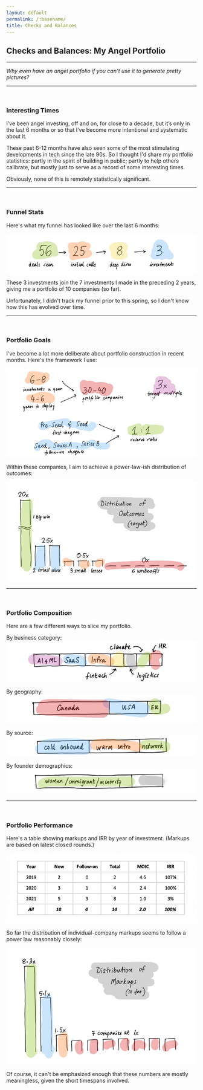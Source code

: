```yaml
---
layout: default
permalink: /:basename/
title: Checks and Balances
---
```


## Checks and Balances: My Angel Portfolio

----

*Why even have an angel portfolio if you can't use it to generate pretty pictures?*

----

<br/>

### Interesting Times

I’ve been angel investing, off and on, for close to a decade, but it’s only in the last 6 months or so that I’ve become more intentional and systematic about it.  

These past 6-12 months have also seen some of the most stimulating developments in tech since the late 90s.  So I thought I'd share my portfolio statistics: partly in the spirit of building in public; partly to help others calibrate, but mostly just to serve as a record of some interesting times.  

Obviously, none of this is remotely statistically significant.

<!-- *This is the TLDR version of this essay, with just the stats.  To read an expanded version with editorial commentary, click here.* -->


----
<br/>


### Funnel Stats

Here's what my funnel has looked like over the last 6 months:

<img src="/assets/img/funnel-stats.jpg" class="image">

These 3 investments join the 7 investments I made in the preceding 2 years, giving me a portfolio of 10 companies (so far). 

Unfortunately, I didn't track my funnel prior to this spring, so I don't know how this has evolved over time. 


----
<br/>


### Portfolio Goals

I've become a lot more deliberate about portfolio construction in recent months.  Here's the framework I use:

<img src="/assets/img/portfolio-parameters.jpg" class="image">

Within these companies, I aim to achieve a power-law-ish distribution of outcomes: 

<img src="/assets/img/distribution-outcomes.jpg" class="image">


----
<br/>


### Portfolio Composition

Here are a few different ways to slice my portfolio.

By business category:
<img src="/assets/img/slice-category.jpg" class="image3">

By geography:
<img src="/assets/img/slice-geography.jpg" class="image3">

By source:
<img src="/assets/img/slice-channel.jpg" class="image3">

By founder demographics:
<img src="/assets/img/slice-founders.jpg" class="image3">


----
<br/>



### Portfolio Performance

Here's a table showing markups and IRR by year of investment.  (Markups are based on latest closed rounds.)

<img src="/assets/img/irr-table.png" class="image">

So far the distribution of individual-company markups seems to follow a power law reasonably closely:

<img src="/assets/img/distribution-markups.jpg" class="image">

Of course, it can't be emphasized enough that these numbers are mostly meaningless, given the short timespans involved. 


<br/>
<br/>



